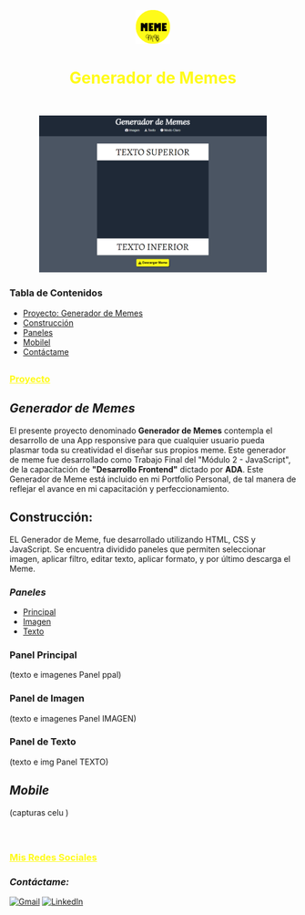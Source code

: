 <!-- ===========================================================
                            PRESENTACIÓN 
     =========================================================== -->

<p align="center">
   <img src="img/memeADA.png" width="60px" alt-text="Presentación">
 </p>
 <h1 style="color: #FFFB19" align="center"> Generador de Memes </h1>
<br>

<p align="center" >
   <img src="img/pantalla_ppal.png" width="400px" alt-text="Presentación">
</p>


 <h3>Tabla de Contenidos</h3>
 
- [Proyecto: Generador de Memes](#Generador-de-Memes)
- [Construcción](#Contruccion)
- [Paneles](#Paneles)
- [Mobilel](#Mobile)
- [Contáctame](#Contáctame)


<!-- ===========================================================
                            CONTENIDO 
     =========================================================== -->

## <h3 style="color: #FFFB19; text-decoration:underline">Proyecto</h3>

## *Generador de Memes*

El presente proyecto denominado **Generador de Memes** contempla el desarrollo de una App responsive para que cualquier usuario pueda plasmar toda su creatividad el diseñar sus propios meme. Este generador de meme fue desarrollado como Trabajo Final del "Módulo 2 - JavaScript", de la capacitación de **"Desarrollo Frontend"** dictado por **ADA**.
Este Generador de Meme está incluido en mi Portfolio Personal, de tal manera de reflejar el avance en mi capacitación y perfeccionamiento.
<br>

## Construcción:
EL Generador de Meme, fue desarrollado utilizando HTML, CSS y JavaScript. Se encuentra dividido paneles que permiten seleccionar imagen, aplicar filtro, editar texto, aplicar formato, y por último descarga el Meme.


### *Paneles*

- [Principal](#Panel-Principal)
- [Imagen](#Panel-de-Imagen)
- [Texto](#Panel-de-Texto)


### Panel Principal
(texto e imagenes Panel ppal)



### Panel de Imagen
(texto e imagenes Panel IMAGEN)


### Panel de Texto
(texto e img Panel TEXTO)


## *Mobile*
(capturas celu )



<br>

## <h3 style="color: #FFFB19; text-decoration:underline">Mis Redes Sociales</h3>

### *Contáctame:*

[![Gmail](https://img.shields.io/badge/-GMAIL-D14836?style=for-the-badge&logo=gmail&logoColor=white)](mailto:maguieb@gmail.com)
[![LinkedIn](https://img.shields.io/badge/-LINKEDIN-0077B5?style=for-the-badge&logo=linkedin&logoColor=white)](https://www.linkedin.com/in/magui-brollo/)

